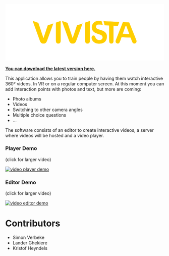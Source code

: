![Logo.png](LogoGithub.png)

[**You can download the latest version here.**](https://github.com/Saticmotion/Vivista/releases)

This application allows you to train people by having them watch interactive 360° videos. In VR or on a regular computer screen. At this moment you can add interaction points with photos and text, but more are coming:
- Photo albums
- Videos
- Switching to other camera angles
- Multiple choice questions
- ...

The software consists of an editor to create interactive videos, a server where videos will be hosted and a video player.

### Player Demo
(click for larger video)

[![video player demo](https://thumbs.gfycat.com/PlasticValuableKronosaurus-size_restricted.gif)](https://gfycat.com/PlasticValuableKronosaurus.gif)

### Editor Demo
(click for larger video)

[![video editor demo](https://thumbs.gfycat.com/ScratchyThoroughAsiaticmouflon-size_restricted.gif)](https://gfycat.com/ScratchyThoroughAsiaticmouflon.gif)

# Contributors

- Simon Verbeke
- Lander Ghekiere
- Kristof Heyndels
